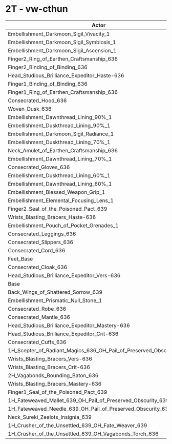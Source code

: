 # 2T - vw-cthun
| Actor | DPS | Increase |
|---|:---:|:---:|
|Embellishment_Darkmoon_Sigil_Vivacity_1|1597495|1.83%|
|Embellishment_Darkmoon_Sigil_Symbiosis_1|1591797|1.47%|
|Embellishment_Darkmoon_Sigil_Ascension_1|1590574|1.39%|
|Finger2_Ring_of_Earthen_Craftsmanship_636|1589405|1.31%|
|Finger2_Binding_of_Binding_636|1588447|1.25%|
|Head_Studious_Brilliance_Expeditor_Haste-636|1586922|1.16%|
|Finger1_Binding_of_Binding_636|1582425|0.87%|
|Finger1_Ring_of_Earthen_Craftsmanship_636|1582338|0.86%|
|Consecrated_Hood_636|1580593|0.75%|
|Woven_Dusk_636|1580381|0.74%|
|Embellishment_Dawnthread_Lining_90%_1|1579624|0.69%|
|Embellishment_Duskthread_Lining_90%_1|1579522|0.68%|
|Embellishment_Darkmoon_Sigil_Radiance_1|1579188|0.66%|
|Embellishment_Duskthread_Lining_70%_1|1577939|0.58%|
|Neck_Amulet_of_Earthen_Craftsmanship_636|1577231|0.54%|
|Embellishment_Dawnthread_Lining_70%_1|1576757|0.51%|
|Consecrated_Gloves_636|1576459|0.49%|
|Embellishment_Duskthread_Lining_60%_1|1576233|0.47%|
|Embellishment_Dawnthread_Lining_60%_1|1575196|0.41%|
|Embellishment_Blessed_Weapon_Grip_1|1573094|0.27%|
|Embellishment_Elemental_Focusing_Lens_1|1572331|0.22%|
|Finger2_Seal_of_the_Poisoned_Pact_639|1571770|0.19%|
|Wrists_Blasting_Bracers_Haste-636|1571743|0.19%|
|Embellishment_Pouch_of_Pocket_Grenades_1|1570830|0.13%|
|Consecrated_Leggings_636|1570786|0.13%|
|Consecrated_Slippers_636|1570172|0.09%|
|Consecrated_Cord_636|1569885|0.07%|
|Feet_Base|1569710|0.06%|
|Consecrated_Cloak_636|1569164|0.02%|
|Head_Studious_Brilliance_Expeditor_Vers-636|1568891|0.01%|
|Base|1568801|0.00%|
|Back_Wings_of_Shattered_Sorrow_639|1568775|0.00%|
|Embellishment_Prismatic_Null_Stone_1|1568432|-0.02%|
|Consecrated_Robe_636|1567767|-0.07%|
|Consecrated_Mantle_636|1567255|-0.10%|
|Head_Studious_Brilliance_Expeditor_Mastery-636|1567162|-0.10%|
|Head_Studious_Brilliance_Expeditor_Crit-636|1567023|-0.11%|
|Consecrated_Cuffs_636|1566186|-0.17%|
|1H_Scepter_of_Radiant_Magics_636_OH_Pail_of_Preserved_Obscurity_639|1565553|-0.21%|
|Wrists_Blasting_Bracers_Vers-636|1565116|-0.23%|
|Wrists_Blasting_Bracers_Crit-636|1564451|-0.28%|
|2H_Vagabonds_Bounding_Baton_636|1564089|-0.30%|
|Wrists_Blasting_Bracers_Mastery-636|1564063|-0.30%|
|Finger1_Seal_of_the_Poisoned_Pact_639|1562880|-0.38%|
|1H_Fateweaved_Mallet_639_OH_Pail_of_Preserved_Obscurity_639|1560684|-0.52%|
|1H_Fateweaved_Needle_639_OH_Pail_of_Preserved_Obscurity_639|1560353|-0.54%|
|Neck_Sureki_Zealots_Insignia_639|1522855|-2.93%|
|1H_Crusher_of_the_Unsettled_639_OH_Fate_Weaver_639|1341473|-14.49%|
|1H_Crusher_of_the_Unsettled_639_OH_Vagabonds_Torch_636|1336659|-14.80%|
